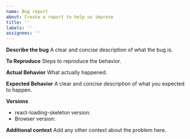 ```yaml
---
name: Bug report
about: Create a report to help us improve
title: ''
labels: ''
assignees: ''
---
```


**Describe the bug**
A clear and concise description of what the bug is.

**To Reproduce**
Steps to reproduce the behavior.

**Actual Behavior**
What actually happened.

**Expected Behavior**
A clear and concise description of what you expected to happen.

**Versions**

- react-loading-skeleton version:
- Browser version:

**Additional context**
Add any other context about the problem here.
